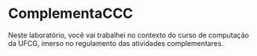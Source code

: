 # ComplementaCCC

Neste laboratório, você vai trabalhei no contexto do curso de computação da UFCG, imerso no regulamento das atividades complementares.
